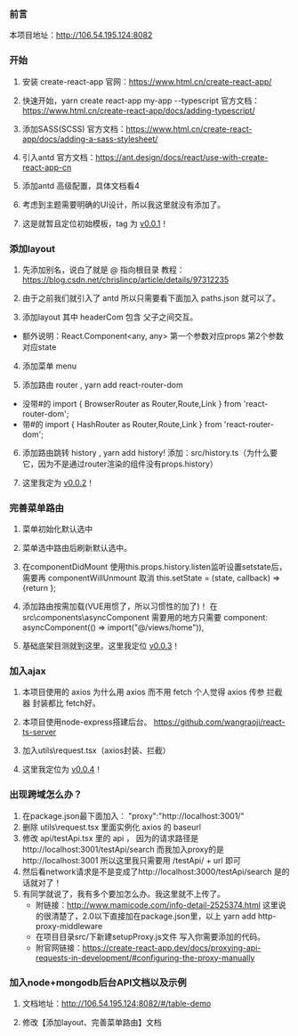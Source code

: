 ### 前言
本项目地址：http://106.54.195.124:8082

### 开始
1. 安装 create-react-app  官网：https://www.html.cn/create-react-app/

2. 快速开始，yarn create react-app my-app --typescript 官方文档：https://www.html.cn/create-react-app/docs/adding-typescript/

3. 添加SASS(SCSS) 官方文档：https://www.html.cn/create-react-app/docs/adding-a-sass-stylesheet/

4. 引入antd  官方文档：https://ant.design/docs/react/use-with-create-react-app-cn

5. 添加antd 高级配置，具体文档看4

6. 考虑到主题需要明确的UI设计，所以我这里就没有添加了。

7. 这是就暂且定位初始模板，tag 为 [v0.0.1](https://github.com/wangraoji/react-exd-net-bo/tree/0.0.1)！

### 添加layout
1. 先添加别名，说白了就是 @ 指向根目录 教程：https://blog.csdn.net/chrislincp/article/details/97312235

2. 由于之前我们就引入了 antd 所以只需要看下面加入 paths.json 就可以了。

3. 添加layout  其中 headerCom 包含 父子之间交互。
- 额外说明：React.Component&lt;any, any&gt;  第一个参数对应props 第2个参数对应state

4. 添加菜单 menu

5. 添加路由 router , yarn add react-router-dom
- 没带#的   import { BrowserRouter as Router,Route,Link } from 'react-router-dom';
- 带#的     import { HashRouter as Router,Route,Link } from 'react-router-dom';

6. 添加路由跳转 history , yarn add history!  添加：src/history.ts（为什么要它，因为不是通过router渲染的组件没有props.history）

7. 这里我定为 [v0.0.2](https://github.com/wangraoji/react-exd-net-bo/tree/0.0.2)！


### 完善菜单路由
1. 菜单初始化默认选中

2. 菜单选中路由后刷新默认选中。

3. 在componentDidMount 使用this.props.history.listen监听设置setstate后，需要再 componentWillUnmount 取消 this.setState = (state, callback) => {return };

4. 添加路由按需加载(VUE用惯了，所以习惯性的加了)！ 在src\components\asyncComponent 需要用的地方只需要 component: asyncComponent(() => import("@/views/home")),

5. 基础底架目测就到这里。这里我定位 [v0.0.3](https://github.com/wangraoji/react-exd-net-bo/tree/0.0.3)！

### 加入ajax
1. 本项目使用的 axios  为什么用 axios 而不用 fetch 个人觉得 axios 传参 拦截器 封装都比 fetch好。

2. 本项目使用node-express搭建后台。  https://github.com/wangraoji/react-ts-server

3. 加入utils\request.tsx（axios封装、拦截）

4. 这里我定位为 [v0.0.4](https://github.com/wangraoji/react-exd-net-bo/tree/0.0.4)！

### 出现跨域怎么办？
1. 在package.json最下面加入： "proxy":"http://localhost:3001/"
2. 删除 utils\request.tsx 里面实例化 axios 的 baseurl
3. 修改 api/testApi.tsx 里的 api ， 因为的请求路径是 http://localhost:3001/testApi/search  而我加入proxy的是 http://localhost:3001 所以这里我只需要用 /testApi/ + url 即可
4. 然后看network请求是不是变成了http://localhost:3000/testApi/search  是的话就对了！
5. 有同学就说了，我有多个要加怎么办。我这里就不上传了。 
    - 附链接：http://www.mamicode.com/info-detail-2525374.html 这里说的很清楚了，2.0以下直接加在package.json里，以上 yarn add http-proxy-middleware  
    - 在项目目录src/下新建setupProxy.js文件 写入你需要添加的代码。 
    - 附官网链接：https://create-react-app.dev/docs/proxying-api-requests-in-development/#configuring-the-proxy-manually

### 加入node+mongodb后台API文档以及示例

1. 文档地址：http://106.54.195.124:8082/#/table-demo

2. 修改【添加layout、完善菜单路由】文档